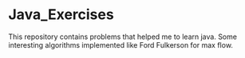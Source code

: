 # Java_Exercises
This repository contains problems that helped me to learn java. Some interesting algorithms implemented like Ford Fulkerson for max flow.
